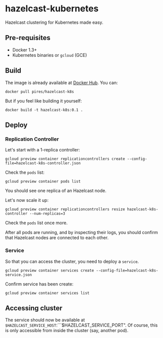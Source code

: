 hazelcast-kubernetes
====================

Hazelcast clustering for Kubernetes made easy.

## Pre-requisites

* Docker 1.3+
* Kubernetes binaries or ```gcloud``` (GCE)

## Build

The image is already available at [Docker Hub](https://registry.hub.docker.com/u/pires/hazelcast-k8s/). You can:

```
docker pull pires/hazelcast-k8s
```

But if you feel like building it yourself:

```
docker build -t hazelcast-k8s:0.1 .
```

## Deploy

### Replication Controller

Let's start with a 1-replica controller:

```
gcloud preview container replicationcontrollers create --config-file=hazelcast-k8s-controller.json
```

Check the ```pods``` list:

```
gcloud preview container pods list
```

You should see one replica of an Hazelcast node.

Let's now scale it up:

```
gcloud preview container replicationcontrollers resize hazelcast-k8s-controller --num-replicas=3
```

Check the ```pods``` list once more.

After all pods are running, and by inspecting their logs, you should confirm that Hazelcast nodes are connected to each other.

### Service 

So that you can access the cluster, you need to deploy a ```service```.

```
gcloud preview container services create --config-file=hazelcast-k8s-service.json
```

Confirm service has been create:

```
gcloud preview container services list
```

## Accessing cluster

The service should now be available at ```$HAZELCAST_SERVICE_HOST```:```$HAZELCAST_SERVICE_PORT". Of course, this is only accessible from inside the cluster (say, another pod).
